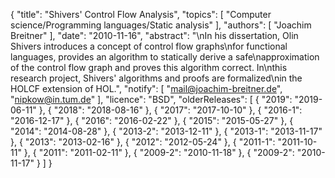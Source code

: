 {
    "title": "Shivers' Control Flow Analysis",
    "topics": [
        "Computer science/Programming languages/Static analysis"
    ],
    "authors": [
        "Joachim Breitner"
    ],
    "date": "2010-11-16",
    "abstract": "\nIn his dissertation, Olin Shivers introduces a concept of control flow graphs\nfor functional languages, provides an algorithm to statically derive a safe\napproximation of the control flow graph and proves this algorithm correct. In\nthis research project, Shivers' algorithms and proofs are formalized\nin the HOLCF extension of HOL.",
    "notify": [
        "mail@joachim-breitner.de",
        "nipkow@in.tum.de"
    ],
    "licence": "BSD",
    "olderReleases": [
        {
            "2019": "2019-06-11"
        },
        {
            "2018": "2018-08-16"
        },
        {
            "2017": "2017-10-10"
        },
        {
            "2016-1": "2016-12-17"
        },
        {
            "2016": "2016-02-22"
        },
        {
            "2015": "2015-05-27"
        },
        {
            "2014": "2014-08-28"
        },
        {
            "2013-2": "2013-12-11"
        },
        {
            "2013-1": "2013-11-17"
        },
        {
            "2013": "2013-02-16"
        },
        {
            "2012": "2012-05-24"
        },
        {
            "2011-1": "2011-10-11"
        },
        {
            "2011": "2011-02-11"
        },
        {
            "2009-2": "2010-11-18"
        },
        {
            "2009-2": "2010-11-17"
        }
    ]
}